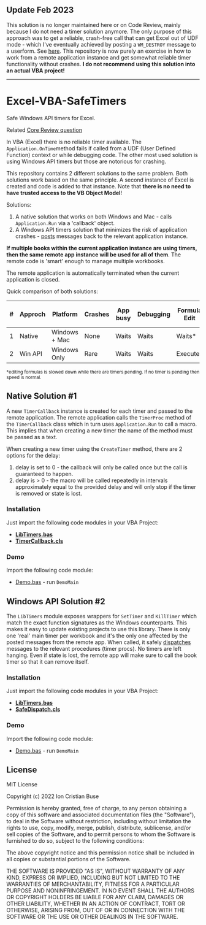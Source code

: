 ## Update Feb 2023

This solution is no longer maintained here or on Code Review, mainly because I do not need a timer solution anymore. The only purpose of this approach was to get a reliable, crash-free call that can get Excel out of UDF mode - which I've eventually achieved by posting a ```WM_DESTROY``` message to a userform. See [here](https://github.com/cristianbuse/VBA-FastExcelUDFs). This repository is now purely an exercise in how to work from a remote application instance and get somewhat reliable timer functionality without crashes. **I do not recommend using this solution into an actual VBA project!**

***

# Excel-VBA-SafeTimers
Safe Windows API timers for Excel.

Related [Core Review question](https://codereview.stackexchange.com/questions/274652/safe-windows-api-timers-for-excel)

In VBA (Excel) there is no reliable timer available. The ```Application.OnTime```method fails if called from a UDF (User Defined Function) context or while debugging code. The other most used solution is using Windows API timers but those are notorious for crashing.

This repository contains 2 different solutions to the same problem. Both solutions work based on the same principle. A second instance of Excel is created and code is added to that instance. Note that **there is no need to have trusted access to the VB Object Model**!

Solutions:
 1. A native solution that works on both Windows and Mac - calls ```Application.Run``` via a 'callback' object.
 2. A Windows API timers solution that minimizes the risk of application crashes - [posts](https://docs.microsoft.com/en-us/windows/win32/api/winuser/nf-winuser-postmessagea) messages back to the relevant application instance.

**If multiple books within the current application instance are using timers, then the same remote app instance will be used for all of them**. The remote code is 'smart' enough to manage multiple workbooks.

The remote application is automatically terminated when the current application is closed.

Quick comparison of both solutions:

|#|Approch|Platform     |Crashes|App busy|Debugging|Formula Edit|Modal app dialog|Modal Userform|
|-|-------|-------------|-------|--------|---------|------------|----------------|--------------|
|1|Native |Windows + Mac|None   |Waits   |Waits    |Waits*      |Waits           |Executes      |
|2|Win API|Windows Only |Rare   |Waits   |Waits    |Executes    |Executes        |Waits         |

<sup>*editing formulas is slowed down while there are timers pending. If no timer is pending then speed is normal.</sup>

## Native Solution #1

A new ```TimerCallback``` instance is created for each timer and passed to the remote application. The remote application calls the ```TimerProc``` method of the ```TimerCallback``` class which in turn uses ```Application.Run``` to call a macro. This implies that when creating a new timer the name of the method must be passed as a text.

When creating a new timer using the ```CreateTimer``` method, there are 2 options for the delay:
 1. delay is set to 0 - the callback will only be called once but the call is guaranteed to happen.
 2. delay is > 0 - the macro will be called repeatedly in intervals approximately equal to the provided delay and will only stop if the timer is removed or state is lost.

### Installation
Just import the following code modules in your VBA Project:
* [**LibTimers.bas**](https://github.com/cristianbuse/Excel-VBA-SafeTimers/blob/master/src/Solution%201%20-%20Native%20(Win%20%2B%20Mac)/LibTimers.bas)
* [**TimerCallback.cls**](https://github.com/cristianbuse/Excel-VBA-SafeTimers/blob/master/src/Solution%201%20-%20Native%20(Win%20%2B%20Mac)/TimerCallback.cls)

### Demo
Import the following code module:
* [Demo.bas](https://github.com/cristianbuse/Excel-VBA-SafeTimers/blob/master/src/Solution%201%20-%20Native%20(Win%20%2B%20Mac)/Demo/Demo.bas) - run ```DemoMain```

## Windows API Solution #2

The ```LibTimers``` module exposes wrappers for ```SetTimer``` and ```KillTimer``` which match the exact function signatures as the Windows counterparts. This makes it easy to update existing projects to use this library.
There is only one 'real' main timer per workbook and it's the only one affected by the posted messages from the remote app. When called, it safely [dispatches](https://docs.microsoft.com/en-us/windows/win32/api/winuser/nf-winuser-dispatchmessage) messages to the relevant procedures (timer procs).
No timers are left hanging. Even if state is lost, the remote app will make sure to call the book timer so that it can remove itself.

### Installation
Just import the following code modules in your VBA Project:
* [**LibTimers.bas**](https://github.com/cristianbuse/Excel-VBA-SafeTimers/blob/master/src/Solution%202%20-%20Windows%20only%20APIs/LibTimers.bas)
* [**SafeDispatch.cls**](https://github.com/cristianbuse/Excel-VBA-SafeTimers/blob/master/src/Solution%202%20-%20Windows%20only%20APIs/SafeDispatch.cls)

### Demo
Import the following code module:
* [Demo.bas](https://github.com/cristianbuse/Excel-VBA-SafeTimers/blob/master/src/Solution%202%20-%20Windows%20only%20APIs/Demo/Demo.bas) - run ```DemoMain```

## License
MIT License

Copyright (c) 2022 Ion Cristian Buse

Permission is hereby granted, free of charge, to any person obtaining a copy of this software and associated documentation files (the "Software"), to deal in the Software without restriction, including without limitation the rights to use, copy, modify, merge, publish, distribute, sublicense, and/or sell copies of the Software, and to permit persons to whom the Software is furnished to do so, subject to the following conditions:

The above copyright notice and this permission notice shall be included in all copies or substantial portions of the Software.

THE SOFTWARE IS PROVIDED "AS IS", WITHOUT WARRANTY OF ANY KIND, EXPRESS OR IMPLIED, INCLUDING BUT NOT LIMITED TO THE WARRANTIES OF MERCHANTABILITY, FITNESS FOR A PARTICULAR PURPOSE AND NONINFRINGEMENT. IN NO EVENT SHALL THE AUTHORS OR COPYRIGHT HOLDERS BE LIABLE FOR ANY CLAIM, DAMAGES OR OTHER LIABILITY, WHETHER IN AN ACTION OF CONTRACT, TORT OR OTHERWISE, ARISING FROM, OUT OF OR IN CONNECTION WITH THE SOFTWARE OR THE USE OR OTHER DEALINGS IN THE SOFTWARE.
